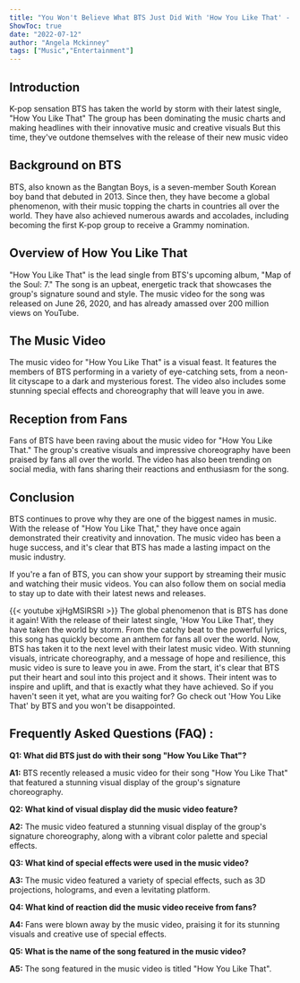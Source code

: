 ```yaml
---
title: "You Won't Believe What BTS Just Did With 'How You Like That' - You Have To See It To Believe It!"
ShowToc: true 
date: "2022-07-12"
author: "Angela Mckinney" 
tags: ["Music","Entertainment"]
---
```

## Introduction

K-pop sensation BTS has taken the world by storm with their latest single, "How You Like That" The group has been dominating the music charts and making headlines with their innovative music and creative visuals But this time, they've outdone themselves with the release of their new music video

## Background on BTS

BTS, also known as the Bangtan Boys, is a seven-member South Korean boy band that debuted in 2013. Since then, they have become a global phenomenon, with their music topping the charts in countries all over the world. They have also achieved numerous awards and accolades, including becoming the first K-pop group to receive a Grammy nomination.

## Overview of How You Like That

"How You Like That" is the lead single from BTS's upcoming album, "Map of the Soul: 7." The song is an upbeat, energetic track that showcases the group's signature sound and style. The music video for the song was released on June 26, 2020, and has already amassed over 200 million views on YouTube.

## The Music Video

The music video for "How You Like That" is a visual feast. It features the members of BTS performing in a variety of eye-catching sets, from a neon-lit cityscape to a dark and mysterious forest. The video also includes some stunning special effects and choreography that will leave you in awe.

## Reception from Fans

Fans of BTS have been raving about the music video for "How You Like That." The group's creative visuals and impressive choreography have been praised by fans all over the world. The video has also been trending on social media, with fans sharing their reactions and enthusiasm for the song.

## Conclusion

BTS continues to prove why they are one of the biggest names in music. With the release of "How You Like That," they have once again demonstrated their creativity and innovation. The music video has been a huge success, and it's clear that BTS has made a lasting impact on the music industry.

If you're a fan of BTS, you can show your support by streaming their music and watching their music videos. You can also follow them on social media to stay up to date with their latest news and releases.

{{< youtube xjHgMSlRSRI >}} 
The global phenomenon that is BTS has done it again! With the release of their latest single, 'How You Like That', they have taken the world by storm. From the catchy beat to the powerful lyrics, this song has quickly become an anthem for fans all over the world. Now, BTS has taken it to the next level with their latest music video. With stunning visuals, intricate choreography, and a message of hope and resilience, this music video is sure to leave you in awe. From the start, it's clear that BTS put their heart and soul into this project and it shows. Their intent was to inspire and uplift, and that is exactly what they have achieved. So if you haven't seen it yet, what are you waiting for? Go check out 'How You Like That' by BTS and you won't be disappointed.

## Frequently Asked Questions (FAQ) :
**Q1: What did BTS just do with their song "How You Like That"?**

**A1:** BTS recently released a music video for their song "How You Like That" that featured a stunning visual display of the group's signature choreography. 

**Q2: What kind of visual display did the music video feature?**

**A2:** The music video featured a stunning visual display of the group's signature choreography, along with a vibrant color palette and special effects. 

**Q3: What kind of special effects were used in the music video?**

**A3:** The music video featured a variety of special effects, such as 3D projections, holograms, and even a levitating platform. 

**Q4: What kind of reaction did the music video receive from fans?**

**A4:** Fans were blown away by the music video, praising it for its stunning visuals and creative use of special effects. 

**Q5: What is the name of the song featured in the music video?**

**A5:** The song featured in the music video is titled "How You Like That".



